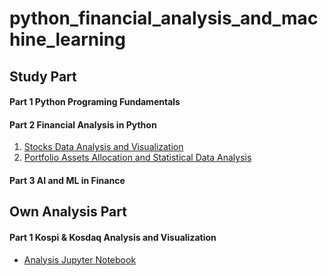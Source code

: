 # python_financial_analysis_and_machine_learning

## Study Part
#### Part 1 Python Programing Fundamentals
#### Part 2 Financial Analysis in Python
1. [Stocks Data Analysis and Visualization](https://nbviewer.org/github/Ki-Sung/python_financial_analysis_and_machine_learning/blob/main/Part2_Financial_Analysis_in_Python/Finance%20101%20-%2001.Stocks%20Data%20Analysis%20and%20Visualization.ipynb)
2. [Portfolio Assets Allocation and Statistical Data Analysis](https://nbviewer.org/github/Ki-Sung/python_financial_analysis_and_machine_learning/blob/main/Part2_Financial_Analysis_in_Python/Finance%20101%20-%2002.Portfolio%20Assets%20Allocation%20and%20Statistical%20Data%20Analysis.ipynb)

#### Part 3 AI and ML in Finance

## Own Analysis Part
#### Part 1 Kospi & Kosdaq Analysis and Visualization
- [Analysis Jupyter Notebook](https://nbviewer.org/github/Ki-Sung/python_financial_analysis_and_machine_learning/blob/main/own_analysis_in_korea/data_analytics_and_visualization.ipynb) 
